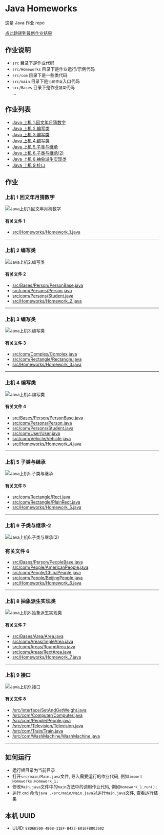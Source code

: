 # Java Homeworks

这是 Java 作业 repo

[点此跳转到最新作业结果](#上机-9-接口)

## 作业说明

- `src` 目录下是作业代码
- `src/Homeworks` 目录下是作业运行/示例代码
- `src/com` 目录下是一些类代码
- `src/main` 目录下是`当前作业`入口代码
- `src/Bases` 目录下是作业`基类`代码  
  ...

## 作业列表

- [Java 上机 1.回文年月猜数字](/src/Homeworks/Homework_1.java)
- [Java 上机 2.编写类](/src/Homeworks/Homework_2.java)
- [Java 上机 3.编写类](/src/Homeworks/Homework_3.java)
- [Java 上机 4.编写类](/src/Homeworks/Homework_4.java)
- [Java 上机 5.子类与继承](/src/Homeworks/Homework_5.java)
- [Java 上机 6.子类与继承(2)](/src/Homeworks/Homework_6.java)
- [Java 上机 8.抽象派生实现类](/src/Homeworks/Homework_7.java)
- [Java 上机 9.接口](/src/Homeworks/Homework_8.java)

## 作业

### 上机 1 回文年月猜数字

![Java上机1.回文年月猜数字](/resources/Homework_1_Result.png)

#### 有关文件 1

- [src/Homeworks/Homework_1.java](/src/Homeworks/Homework_1.java)

---

### 上机 2 编写类

![Java上机2.编写类](/resources/Homework_2_Result.png)

#### 有关文件 2

- [src/Bases/Person/PersonBase.java](/src/Bases/Person/PersonBase.java)
- [src/com/Persons/Person.java](/src/com/Persons/Person.java)
- [src/com/Persons/Student.java](/src/com/Persons/Student.java)
- [src/Homeworks/Homework_2.java](/src/Homeworks/Homework_2.java)

---

### 上机 3 编写类

![Java上机3.编写类](/resources/Homework_3_Result.png)

#### 有关文件 3

- [src/com/Complex/Complex.java](/src/com/Complex/Complex.java)
- [src/com/Rectangle/Rectangle.java](/src/com/Rectangle/Rectangle.java)
- [src/Homeworks/Homework_3.java](/src/Homeworks/Homework_3.java)

---

### 上机 4 编写类

![Java上机4.编写类](/resources/Homework_4_Result.png)

#### 有关文件 4

- [src/Bases/Person/PersonBase.java](/src/Bases/Person/PersonBase.java)
- [src/com/Persons/Person.java](/src/com/Persons/Person.java)
- [src/com/Persons/Student.java](/src/com/Persons/Student.java)
- [src/com/User/User.java](/src/com/User/User.java)
- [src/com/Vehicle/Vehicle.java](/src/com/Vehicle/Vehicle.java)
- [src/Homeworks/Homework_4.java](/src/Homeworks/Homework_4.java)

---

### 上机 5 子类与继承

![Java上机5.子类与继承](/resources/Homework_5_Result.png)

#### 有关文件 5

- [src/com/Rectangle/Rect.java](/src/com/Rectangle/Rect.java)
- [src/com/Rectangle/PlainRect.java](/src/com/Rectangle/PlainRect.java)
- [src/Homeworks/Homework_5.java](/src/Homeworks/Homework_5.java)

---

### 上机 6 子类与继承-2

![Java上机6.子类与继承(2)](/resources/Homework_6_Result.png)

### 有关文件 6

- [src/Bases/Person/PeopleBase.java](/src/Bases/Person/PeopleBase.java)
- [src/com/People/AmericanPeople.java](/src/com/People/AmericanPeople.java)
- [src/com/People/ChinaPeople.java](/src/com/People/ChinaPeople.java)
- [src/com/People/BeijingPeople.java](/src/com/People/BeijingPeople.java)
- [src/Homeworks/Homework_6.java](/src/Homeworks/Homework_6.java)

---

### 上机 8 抽象派生实现类

![Java上机8.抽象派生实现类](/resources/Homework_7_Result.png)

#### 有关文件 7

- [src/Bases/Area/Area.java](/src/Bases/Area/Area.java)
- [src/com/Areas/ImpleArea.java](/src/com/Areas/ImpleArea.java)
- [src/com/Areas/RoundArea.java](/src/com/Areas/RoundArea.java)
- [src/com/Areas/RectArea.java](/src/com/Areas/RectArea.java)
- [src/Homeworks/Homework_7.java](/src/Homeworks/Homework_7.java)

---

### 上机 9 接口

![Java上机9.接口](/resources/Homework_8_Result.png)

#### 有关文件 8

- [/src/Interface/SetAndGetWeight.java](/src/Interface/SetAndGetWeight.java)
- [/src/com/Computer/Computer.java](/src/com/Computer/Computer.java)
- [/src/com/People/People.java](/src/com/People/People.java)
- [/src/com/Television/Television.java](/src/com/Television/Television.java)
- [/src/com/Train/Train.java](/src/com/Train/Train.java)
- [/src/com/WashMachine/WashMachine.java](/src/com/WashMachine/WashMachine.java)

---

## 如何运行

- 运行根目录为当前目录
- 打开`src/main/Main.java`文件, 导入需要运行的作业代码, 例如`import Homeworks.Homework_1;`
- 修改`Main.java`文件中的`main`方法中的调用作业代码, 例如`Homework_1.run();`
- 运行 `cmd` 命令`java ./src/main/Main.java`以运行`Main.java`文件, 查看运行结果

## 本机 UUID

- UUID: `E8D6B500-480B-11EF-B422-E016FB003502`
